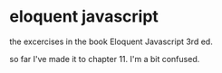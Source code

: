 # eloquent javascript

the excercises in the book Eloquent Javascript 3rd ed.

so far I've made it to chapter 11. I'm a bit confused.

